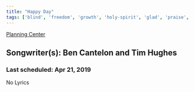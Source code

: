 ```yaml
---
title: "Happy Day"
tags: ['blind', 'freedom', 'growth', 'holy-spirit', 'glad', 'praise', 'resurrection', 'victory']
---
```


[Planning Center](https://services.planningcenteronline.com/songs/17280856)

## Songwriter(s): Ben Cantelon and Tim Hughes
### Last scheduled: Apr 21, 2019          

No Lyrics
